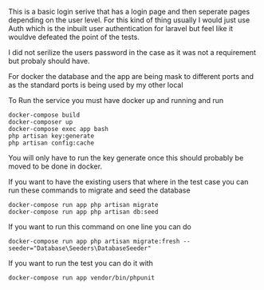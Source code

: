 This is a basic login serive that has a login page and then seperate pages depending on the user level. For this kind of thing usually I would just use Auth which is the inbuilt user authentication for laravel but feel like it wouldve defeated the point of the tests. 

I did not serilize the users password in the case as it was not a requirement but probaly should have.

For docker the database and the app are being mask to different ports and as the standard ports is being used by my other local

To Run the service you must have docker up and running and run 
```
docker-compose build
docker-composer up
docker-compose exec app bash
php artisan key:generate
php artisan config:cache
```

You will only have to run the key generate once this should probably be moved to be done in docker.

If you want to have the existing users that where in the test case you can run these commands to migrate and seed the database
```
docker-compose run app php artisan migrate
docker-compose run app php artisan db:seed
```

If you want to run this command on one line you can do

```
docker-compose run app php artisan migrate:fresh --seeder="Database\Seeders\DatabaseSeeder"
```

If you want to run the test you can do it with 

```
docker-compose run app vendor/bin/phpunit
```
